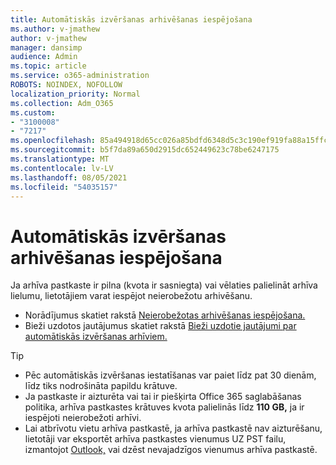 ```yaml
---
title: Automātiskās izvēršanas arhivēšanas iespējošana
ms.author: v-jmathew
author: v-jmathew
manager: dansimp
audience: Admin
ms.topic: article
ms.service: o365-administration
ROBOTS: NOINDEX, NOFOLLOW
localization_priority: Normal
ms.collection: Adm_O365
ms.custom:
- "3100008"
- "7217"
ms.openlocfilehash: 85a494918d65cc026a85bdfd6348d5c3c190ef919fa88a15ffcd4e7e790b8737
ms.sourcegitcommit: b5f7da89a650d2915dc652449623c78be6247175
ms.translationtype: MT
ms.contentlocale: lv-LV
ms.lasthandoff: 08/05/2021
ms.locfileid: "54035157"
---
```

# <a name="enable-auto-expanding-archiving"></a>Automātiskās izvēršanas arhivēšanas iespējošana

Ja arhīva pastkaste ir pilna (kvota ir sasniegta) vai vēlaties palielināt arhīva lielumu, lietotājiem varat iespējot neierobežotu arhivēšanu.

- Norādījumus skatiet rakstā [Neierobežotas arhivēšanas iespējošana.](https://docs.microsoft.com/office365/securitycompliance/enable-unlimited-archiving)
- Bieži uzdotos jautājumus skatiet rakstā [Bieži uzdotie jautājumi par automātiskās izvēršanas arhīviem.](https://blogs.technet.microsoft.com/exchange/2018/04/09/office-365-auto-expanding-archives-faq/)

> [!TIP]
>
> - Pēc automātiskās izvēršanas iestatīšanas var paiet līdz pat 30 dienām, līdz tiks nodrošināta papildu krātuve.
> - Ja pastkaste ir aizturēta vai tai ir piešķirta Office 365 saglabāšanas politika, arhīva pastkastes krātuves kvota palielinās līdz **110 GB,** ja ir iespējoti neierobežoti arhīvi.
> - Lai atbrīvotu vietu arhīva pastkastē, ja arhīva pastkastē nav aizturēšanu, lietotāji var eksportēt arhīva pastkastes vienumus UZ PST failu, izmantojot [Outlook,](https://support.office.com/article/Export-or-backup-email-contacts-and-calendar-to-an-Outlook-pst-file-14252b52-3075-4e9b-be4e-ff9ef1068f91) vai dzēst nevajadzīgos vienumus arhīva pastkastē.
